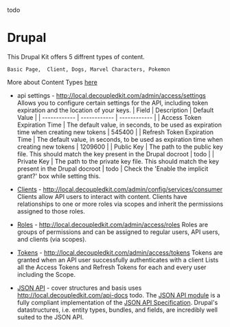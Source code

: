 todo
# Drupal

This Drupal Kit offers 5 diffrent types of content.

    Basic Page,  Client, Dogs, Marvel Characters, Pokemon

More about Content Types [here](drupal-contenttypes.md)
* api settings - http://local.decoupledkit.com/admin/access/settings
Allows you to configure certain settings for the API, including token expiration and the location of your keys.
    | Field | Description | Default Value |
    | ------------ | ------------ | ------------ |
    | Access Token Expiration Time | The default value, in seconds, to be used as expiration time when creating new tokens | 545400 |
    | Refresh Token Expiration Time | The default value, in seconds, to be used as expiration time when creating new tokens | 1209600 |
    | Public Key | The path to the public key file. This should match the key present in the Drupal docroot | todo |
    | Private Key | The path to the private key file. This should match the key present in the Drupal docroot | todo |
    Check the 'Enable the implicit grant?' box while setting this.

* [Clients](drupal-consumer.md) - http://local.decoupledkit.com/admin/config/services/consumer
Clients allow API users to interact with content. Clients have relationships to one or more roles via scopes and inherit the permissions assigned to those roles.

* [Roles](drupal-roles.md) - http://local.decoupledkit.com/admin/access/roles
Roles are groups of permissions and can be assigned to regular users, API users, and clients (via scopes).

* [Tokens](drupal-tokens.md) - http://local.decoupledkit.com/admin/access/tokens
Tokens are granted when an API user successfully authenticates with a client
Lists all the Access Tokens and Refresh Tokens for each and every user including the Scope.

* [JSON API](drupal-jsonapi.md) - cover structures and basis uses http://local.decoupledkit.com/api-docs
todo.
The [JSON API module](https://www.drupal.org/project/jsonapi) is a fully compliant implementation of the [JSON API Specification](http://jsonapi.org/).
Drupal's datastructures, i.e. entity types, bundles, and fields, are incredibly well suited to the JSON API.

